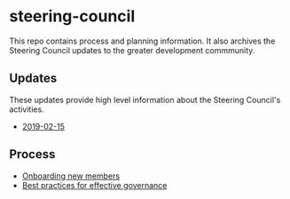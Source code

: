 # steering-council

This repo contains process and planning information. It also archives the
Steering Council updates to the greater development commmunity.

## Updates

These updates provide high level information about the Steering Council's
activities.

- [2019-02-15](updates/2019-02-15_steering-council-update.md)

## Process

- [Onboarding new members](process/onboarding.md)
- [Best practices for effective governance](process/best-practices.md)
